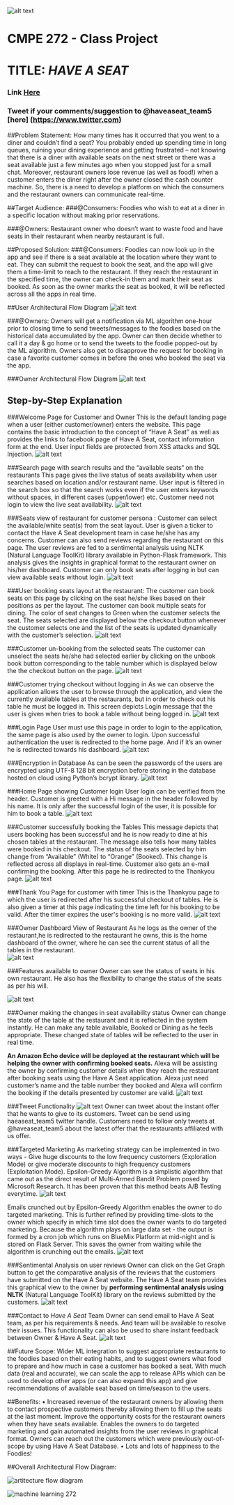 ![alt text](https://github.com/SJSU272Lab/Fall16-Team5/blob/master/Have%20A%20Seat%20/static/sjsu.PNG)

#                             **CMPE 272 - Class Project**

#				TITLE: _HAVE A SEAT_

###                                Link [Here](http://haveaseat.mybluemix.net)
### 				   Tweet if your comments/suggestion to @haveaseat_team5 [here] (https://www.twitter.com)
					            
##Problem Statement:
How many times has it occurred that you went to a diner and couldn’t find a seat? You probably ended up spending time in long queues, ruining your dining experience and getting frustrated – not knowing that there is a diner with available seats on the next street or there was a seat available just a few minutes ago when you stopped just for a small chat.
Moreover, restaurant owners lose revenue (as well as food!) when a customer enters the diner right after the owner closed the cash counter machine. So, there is a need to develop a platform on which the consumers and the restaurant owners can communicate real-time. 

##Target Audience:
###@Consumers: 
Foodies who wish to eat at a diner in a specific location without making prior reservations.

###@Owners: 
Restaurant owner who doesn’t want to waste food and have seats in their restaurant when nearby restaurant is full.

##Proposed Solution:
###@Consumers: 
Foodies can now look up in the app and see if there is a seat available at the location where they want to eat. They can submit the request to book the seat, and the app will give them a time-limit to reach to the restaurant. If they reach the restaurant in the specified time, the owner can check-in them and mark their seat as booked. As soon as the owner marks the seat as booked, it will be reflected across all the apps in real time.

##User Architectural Flow Diagram
![alt text](https://github.com/SJSU272Lab/Fall16-Team5/blob/master/Have%20A%20Seat%20/static/User%20Persona.png "User Flow Diagram")


###@Owners: 
Owners will get a notification via ML algorithm one-hour prior to closing time to send tweets/messages to the foodies based on the historical data accumulated by the app. Owner can then decide whether to call it a day & go home or to send the tweets to the foodie popped-out by the ML algorithm. Owners also get to disapprove the request for booking in case a favorite customer comes in before the ones who booked the seat via the app.

###Owner Architectural Flow Diagram
![alt text](https://github.com/SJSU272Lab/Fall16-Team5/blob/master/Have%20A%20Seat%20/static/owner%20persona.PNG "Owner Flow Diagram")

## Step-by-Step Explanation

###Welcome Page for Customer and Owner
This is the default landing page when a user (either customer/owner) enters the website. This page contains the basic introduction to the concept of “Have A Seat” as well as provides the links to facebook page of Have A Seat, contact information form at the end. User input fields are protected from XSS attacks and SQL Injection.
![alt text](https://github.com/SJSU272Lab/Fall16-Team5/blob/master/Have%20A%20Seat%20/static/Ss1.PNG)

###Search page  with search results and the “available seats“ on the restaurants
This page gives the live status of seats availability when user searches based on location and/or restaurant name. User input is filtered in the search box so that the search works even if the user enters keywords without spaces, in different cases (upper/lower) etc. Customer need not login to view the live seat availability.
![alt text](https://github.com/SJSU272Lab/Fall16-Team5/blob/master/Have%20A%20Seat%20/static/ss2.PNG)

###Seats view of restaurant for customer persona :
Customer can select the available/white seat(s) from the seat layout. User is given a ticker to contact the Have A Seat development team in case he/she has any concerns. Customer can also send reviews regarding the restaurant on this page. The user reviews are fed to a sentimental analysis using NLTK (Natural Language ToolKit) library available in Python-Flask framework. This analysis gives the insights in graphical format to the restaurant owner on his/her dashboard. Customer can only book seats after logging in but can view available seats without login.
![alt text](https://github.com/SJSU272Lab/Fall16-Team5/blob/master/Have%20A%20Seat%20/static/ss3.PNG)

###User booking seats layout at the restaurant:
The customer can book seats on this page  by clicking on the seat he/she likes based on their positions as per the layout. The customer can book multiple seats for dining. The color of seat changes to Green when the customer selects the seat. The seats selected are displayed below the checkout button whenever the customer selects one and the list of the seats is updated dynamically with the customer’s selection.
![alt text](https://github.com/SJSU272Lab/Fall16-Team5/blob/master/Have%20A%20Seat%20/static/ss4.PNG)

###Customer un-booking from the selected seats
The customer can unselect the seats he/she had selected earlier by clicking on the unbook book button corresponding to the table number which is displayed below the the checkout button on the page.
![alt text](https://github.com/SJSU272Lab/Fall16-Team5/blob/master/Have%20A%20Seat%20/static/ss5.PNG)

###Customer trying checkout without logging in
As we can observe the application allows the user to browse through the application, and view the currently available tables at the restaurants, but in order to check out his table he must be logged in. This screen depicts Login message that the user is given when tries to book a table without being logged in.
![alt text](https://github.com/SJSU272Lab/Fall16-Team5/blob/master/Have%20A%20Seat%20/static/ss6.PNG)

###Login Page
User must use this page in order to login to the application, the same page is also used by the owner to login. Upon successful authentication the user is redirected to the home page. And if it’s an owner he is redirected towards his dashboard. 
![alt text](https://github.com/SJSU272Lab/Fall16-Team5/blob/master/Have%20A%20Seat%20/static/ss7.PNG)

###Encryption in Database
As can be seen the passwords of the users are encrypted using UTF-8 128 bit encryption before storing in the database hosted on cloud using Python’s bcrypt library.
![alt text](https://github.com/SJSU272Lab/Fall16-Team5/blob/master/Have%20A%20Seat%20/static/encrypt.PNG)

###Home Page showing Customer login
User login can be verified from the header. Customer is greeted with a Hi message in the header followed by his name. It is only after the successful login of the user, it is possible for him to book a table.
![alt text](https://github.com/SJSU272Lab/Fall16-Team5/blob/master/Have%20A%20Seat%20/static/login.PNG)

###Customer successfully booking the Tables
This message depicts that users booking has been successful and he is now ready to dine at his chosen tables at the restaurant. The message also tells how many tables were booked in his checkout. The status of the seats selected by him change from “Available” (White) to “Orange” (Booked). This change is reflected across all displays in real-time. Customer also gets an e-mail confirming the booking. After this page he is redirected to the Thankyou page.
![alt text](https://github.com/SJSU272Lab/Fall16-Team5/blob/master/Have%20A%20Seat%20/static/bookseats.PNG)

###Thank You Page for customer with timer
This is the Thankyou page to which the user is redirected after his successful checkout of tables. He is also given a timer  at this page indicating the time left for his booking to be valid. After the timer expires the user's booking is no more valid.
![alt text](https://github.com/SJSU272Lab/Fall16-Team5/blob/master/Have%20A%20Seat%20/static/ss8.PNG)

###Owner Dashboard View of Restaurant
As he logs as the owner of the restaurant,he is redirected to the restaurant he owns, this is the home dashboard of the owner, where he can see the current status of all the tables in the restaurant.                                                                        
![alt text](https://github.com/SJSU272Lab/Fall16-Team5/blob/master/Have%20A%20Seat%20/static/ss9.PNG)

###Features available to owner
Owner can see the status of seats in his own restaurant. He also has the flexibility to change the status of the seats as per his will.

![alt text](https://github.com/SJSU272Lab/Fall16-Team5/blob/master/Have%20A%20Seat%20/static/ss10.PNG)

###Owner making the changes in seat availability status
Owner can change the state of the table at the restaurant and it is reflected in the system instantly. He can make any table available, Booked or Dining as he feels appropriate. These changed state of tables will be reflected to the user in real time.

**An Amazon Echo device will be deployed at the restaurant which will be helping the owner with confirming booked seats.** Alexa will be assisting the owner  by confirming customer details when they reach the restaurant after booking seats using the Have A Seat application. Alexa just need customer’s name and the table number they booked and Alexa will confirm the booking if the details presented by customer are valid.
![alt text](https://github.com/SJSU272Lab/Fall16-Team5/blob/master/Have%20A%20Seat%20/static/ss11.PNG)

###Tweet Functionality
![alt text](https://github.com/SJSU272Lab/Fall16-Team5/blob/master/Have%20A%20Seat%20/static/tweet.PNG "Owners Tweet")
Owner can tweet about the instant offer that he wants to give to its customers. Tweet can be send using haeaseat_team5 twitter handle. Customers need to follow only tweets at @haveaseat_team5 about the latest offer that the restaurants affiliated with us offer.

###Targeted Marketing
As marketing strategy can be implemented in two ways - Give huge discounts to the low frequency customers (Exploration Mode) or give moderate discounts to high frequency customers (Exploitation Mode).  Epsilon-Greedy Algorithm is a simplistic algorithm that came out as the direct result of Multi-Armed Bandit Problem posed by Microsoft Research. It has been proven that this method beats A/B Testing everytime.
![alt text](https://github.com/SJSU272Lab/Fall16-Team5/blob/master/Have%20A%20Seat%20/static/epsilongreedy.PNG)

Emails crunched out by Epsilon-Greedy Algorithm enables the owner to do targeted marketing. This is further refined by providing time-slots to the owner which specify in which time slot does the owner wants to do targeted marketing. Because the algorithm plays on large data set - the output is formed by a cron job which runs on BlueMix Platform at mid-night and is stored on Flask Server. This saves the owner from waiting while the algorithm is crunching out the emails.
![alt text](https://github.com/SJSU272Lab/Fall16-Team5/blob/master/Have%20A%20Seat%20/static/timeslot.PNG)

###Sentimental Analysis on user reviews
Owner can click on the Get Graph button to get the comparative analysis of the reviews that the customers have submitted on the Have A Seat website. The Have A Seat team provides this graphical view to the owner by **performing sentimental analysis using NLTK** (Natural Language ToolKit) library  on the reviews submitted by the customers.
![alt text](https://github.com/SJSU272Lab/Fall16-Team5/blob/master/Have%20A%20Seat%20/static/graph.PNG)

###Contact to _Have A Seat_ Team
Owner can send email to Have A Seat team, as per his requirements & needs. And team will be available to resolve their issues. This functionality can also be used to share instant feedback between Owner & Have A Seat.
![alt text](https://github.com/SJSU272Lab/Fall16-Team5/blob/master/Have%20A%20Seat%20/static/team.PNG)

##Future Scope:
Wider ML integration to suggest appropriate restaurants to the foodies based on their eating habits, and to suggest owners what food to prepare and how much in case a customer has booked a seat. With much data (real and accurate), we can scale the app to release APIs which can be used to develop other apps (or can also expand this app) and give recommendations of available seat based on time/season to the users.

##Benefits:
•  Increased revenue of the restaurant owners by allowing them to contact prospective customers thereby allowing them to fill up the seats at the last moment. 
Improve the opportunity costs for the restaurant owners when they have seats available.
Enables the owners to do targeted marketing and gain automated insights from the user reviews in graphical format.
Owners can reach out the customers which were previously out-of-scope by using Have A Seat Database.
 • Lots and lots of happiness to the Foodies!



##Overall Architectural Flow Diagram:

![artitecture flow diagram](https://cloud.githubusercontent.com/assets/21698271/19756814/120493d0-9bd4-11e6-9e3a-f96cbe620a41.png)

![machine learning 272](https://cloud.githubusercontent.com/assets/21698271/19756815/12053038-9bd4-11e6-8983-8a803a967978.png)


